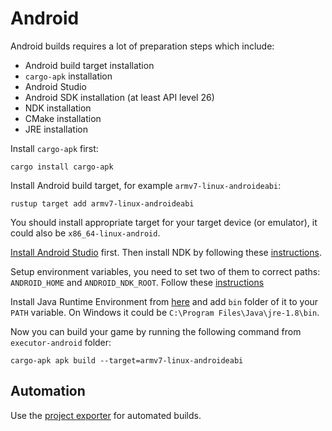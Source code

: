 # Android

Android builds requires a lot of preparation steps which include:

- Android build target installation
- `cargo-apk` installation
- Android Studio
- Android SDK installation (at least API level 26)
- NDK installation
- CMake installation
- JRE installation

Install `cargo-apk` first:

```shell
cargo install cargo-apk
```

Install Android build target, for example `armv7-linux-androideabi`:

```shell
rustup target add armv7-linux-androideabi
```

You should install appropriate target for your target device (or emulator), it could also be `x86_64-linux-android`.

[Install Android Studio](https://developer.android.com/studio/index.html) first. Then install NDK by following
these [instructions](https://developer.android.com/studio/projects/install-ndk).

Setup environment variables, you need to set two of them to correct paths: `ANDROID_HOME` and `ANDROID_NDK_ROOT`.
Follow these [instructions](https://developer.android.com/tools/variables)

Install Java Runtime Environment from [here](https://www.java.com/ru/download/manual.jsp) and add `bin` folder
of it to your `PATH` variable. On Windows it could be `C:\Program Files\Java\jre-1.8\bin`.

Now you can build your game by running the following command from `executor-android` folder:

```shell
cargo-apk apk build --target=armv7-linux-androideabi
```

## Automation

Use the [project exporter](shipping.md) for automated builds.